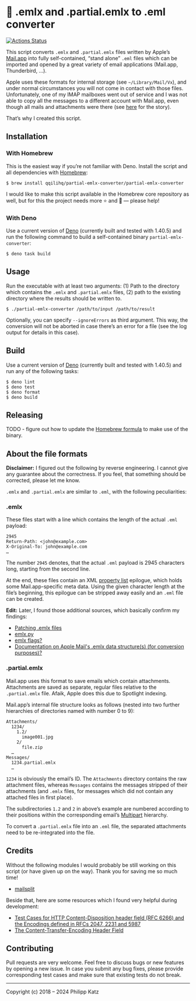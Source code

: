 # 📧 .emlx and .partial.emlx to .eml converter

[![Actions Status](https://github.com/qqilihq/partial-emlx-converter/workflows/CI/badge.svg)](https://github.com/qqilihq/partial-emlx-converter/actions)
<!-- [![codecov](https://codecov.io/gh/qqilihq/partial-emlx-converter/branch/master/graph/badge.svg)](https://codecov.io/gh/qqilihq/partial-emlx-converter)
[![npm version](https://badge.fury.io/js/partial-emlx-converter.svg)](https://badge.fury.io/js/partial-emlx-converter) -->

This script converts `.emlx` and `.partial.emlx` files written by Apple’s
[Mail.app](https://en.wikipedia.org/wiki/Mail_(Apple)) into fully self-contained, “stand alone” `.eml` files which can
be imported and opened by a great variety of email applications (Mail.app, Thunderbird, …).

Apple uses these formats for internal storage (see `~/Library/Mail/Vx`), and under normal circumstances you will not
come in contact with those files. Unfortunately, one of my IMAP mailboxes went out of service and I was not able to copy
all the messages to a different account with Mail.app, even though all mails and attachments were there (see
[here](https://apple.stackexchange.com/questions/312942/recovering-emails-from-defunct-imap-account) for the story).

That’s why I created this script.

## Installation

### With Homebrew

This is the easiest way if you’re not familiar with Deno. Install the script and all dependencies with
[Homebrew](https://brew.sh):

```shell
$ brew install qqilihq/partial-emlx-converter/partial-emlx-converter
```

I would like to make this script available in the Homebrew core repository as well, but for this the project needs more
⭐️ and 🍴 — please help!

### With Deno

Use a current version of [Deno](https://deno.com) (currently built and tested with 1.40.5) and run the following command
to build a self-contained binary `partial-emlx-converter`:

```shell
$ deno task build
```

## Usage

Run the executable with at least two arguments: (1) Path to the directory which contains the `.emlx` and `.partial.emlx`
files, (2) path to the existing directory where the results should be written to.

```shell
$ ./partial-emlx-converter /path/to/input /path/to/result
```

Optionally, you can specify `--ignoreErrors` as third argument. This way, the conversion will not be aborted in case
there’s an error for a file (see the log output for details in this case).

## Build

Use a current version of [Deno](https://deno.com) (currently built and tested with 1.40.5) and run any of the following
tasks:

```shell
$ deno lint
$ deno test
$ deno format
$ deno build
```

## Releasing

TODO - figure out how to update the [Homebrew formula]((https://github.com/qqilihq/homebrew-partial-emlx-converter)) to
make use of the binary.

## About the file formats

**Disclaimer:** I figured out the following by reverse engineering. I cannot give any guarantee about the correctness.
If you feel, that something should be corrected, please let me know.

`.emlx` and `.partial.emlx` are similar to `.eml`, with the following peculiarities:

### .emlx

These files start with a line which contains the length of the actual `.eml` payload:

```
2945
Return-Path: <john@example.com>
X-Original-To: john@example.com
…
```

The number `2945` denotes, that the actual `.eml` payload is 2945 characters long, starting from the second line.

At the end, these files contain an XML [property list](https://en.wikipedia.org/wiki/Property_list) epilogue, which
holds some Mail.app-specific meta data. Using the given character length at the file’s beginning, this epilogue can be
stripped away easily and an `.eml` file can be created.

**Edit:** Later, I found those additional sources, which basically confirm my findings:

- [Patching .emlx files](https://taoofmac.com/space/blog/2008/03/03/2211)
- [emlx.py](https://gist.github.com/karlcow/5276813)
- [emlx flags?](https://www.jwz.org/blog/2005/07/emlx-flags/)
- [Documentation on Apple Mail's .emlx data structure(s) (for conversion purposes)?](https://stackoverflow.com/questions/884440/documentation-on-apple-mails-emlx-data-structures-for-conversion-purposes)

### .partial.emlx

Mail.app uses this format to save emails which contain attachments. Attachments are saved as separate, regular files
relative to the `.partial.emlx` file. Afaik, Apple does this due to Spotlight indexing.

Mail.app’s internal file structure looks as follows (nested into two further hierarchies of directories named with
number 0 to 9):

```
Attachments/
  1234/
    1.2/
      image001.jpg
    2/
      file.zip
  …
Messages/
  1234.partial.emlx
  …
```

`1234` is obviously the email’s ID. The `Attachments` directory contains the raw attachment files, whereas `Messages`
contains the messages stripped of their attachments (and `.emlx` files, for messages which did not contain any attached
files in first place).

The subdirectories `1.2` and `2` in above’s example are numbered according to their positions within the corresponding
email’s [Multipart](https://www.w3.org/Protocols/rfc1341/7_2_Multipart.html) hierarchy.

To convert a `.partial.emlx` file into an `.eml` file, the separated attachments need to be re-integrated into the file.

## Credits

Without the following modules I would probably be still working on this script (or have given up on the way). Thank you
for saving me so much time!

- [mailsplit](https://github.com/andris9/mailsplit)

Beside that, here are some resources which I found very helpful during development:

- [Test Cases for HTTP Content-Disposition header field (RFC 6266) and the Encodings defined in RFCs 2047, 2231 and 5987](http://test.greenbytes.de/tech/tc2231/)
- [The Content-Transfer-Encoding Header Field](https://www.w3.org/Protocols/rfc1341/5_Content-Transfer-Encoding.html)

## Contributing

Pull requests are very welcome. Feel free to discuss bugs or new features by opening a new issue. In case you submit any
bug fixes, please provide corresponding test cases and make sure that existing tests do not break.

---

Copyright (c) 2018 – 2024 Philipp Katz
